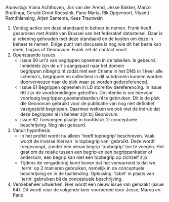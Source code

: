 *Aanwezig:* Viana Achthoven, Jos van der Arend, Jesse Bakker, Marco Brattinga, Gerald Groot Roessink, Pano Maria, Rik Opgenoort, Viyanti Ramdhiansing, Arjen Santema, Kees Trautwein

1. Verslag acties om deze standaard in beheer te nemen. Frank heeft gesproken met André van Brussel van het federatief datastelsel. Daar is al rekening gehouden met deze standaard en de kosten om deze in beheer te nemen. Enige punt van discussie is nog wie dit het beste kan doen, Logius of Geonovum. Frank zet dit contact voort.
2. Openstaande issues
   * issue 60 uri's van begrippen opnemen in de tabellen. Is gebeurd. Inmiddels zijn de uri's aangepast naar het domein begrippen.nlbegrip.nl zodat met een Cname in het DNS in 1 keer alle schema's, begrippen en collectiesi in dit subdomein kunnen worden doorverwezen naar de plek waar ze worden gedereferenced.  
   * Issue 61 Begrippen opnemen in LD store tbv dereferencing. In issue 60 zijn de voorbereidingen getroffen. De intentie is om hiervoor voorlopig begrippen.geostandaarden.nl te gebruiken. Dit is de plek die Geonovum gebruikt voor de publicatie van nog niet definitief vastgesteld begrippen. Daarmee wekken we ook niet de indruk dat deze begrippen al in beheer zijn bij Geonovum.
   * issue 62 Toevoegen plaatje in hoofdstuk 2: conceptuele beschrijving. Nog niet gebeurd.
3. Vanuit hypothesis
   * In het profiel wordt nu alleen 'heeft topbegrip' beschreven. Vaak wordt de inverse hiervan 'is topbegrip van' gebruikt. Deze wordt toegevoegd, zonder een nieuw begrip 'topbegrip' toe te voegen. Het gaat om de relatie tussen een begrip en een begrippenkader of andersom, een begrip kan niet een topbegrip op zichzelf zijn. 
   * Tijdens de vergadering komt boven dat het verwarrend is dat we 'term' op 2 manieren gebruiken, namelijk in de conceptuele beschrijving en in de taalbinding. Oplossing: 'label' in plaats van 'term' gebruiken bij de conceptuele beschrijving.
4. Versiebeheer uitwerken. Hier wordt een nieuw issue van gemaakt (issue 64). Dit wordt voor de volgende keer voorbereid door Jesse, Marco en Pano. 
